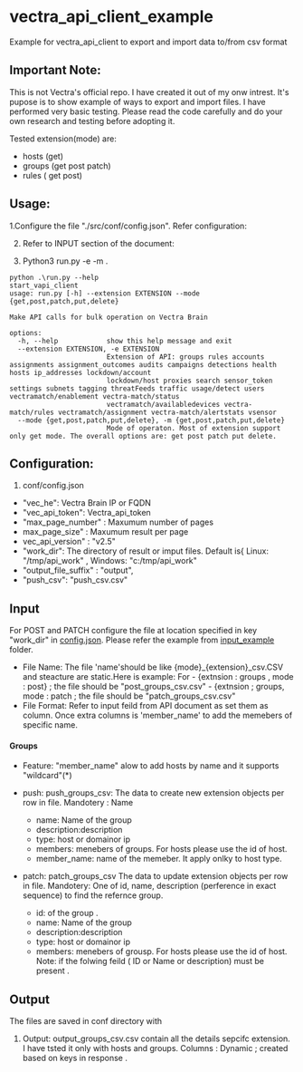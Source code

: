 # vectra_api_client_example
Example for vectra_api_client to export and import data to/from csv format

## Important Note: 
  This is not Vectra's official repo. I have created it out of my onw intrest. It's  pupose is to show example of ways to export and import files. I have performed very basic testing. Please read the code carefully and do your own research and testing before adopting it. 

Tested extension(mode) are:
* hosts (get)
* groups (get post patch)
* rules ( get post)


## Usage:
  1.Configure the file "./src/conf/config.json". Refer configuration:
  
  2.  Refer to INPUT section of the document:
 
  4.  Python3 run.py  -e <extension> -m <mode>.
     
```
python .\run.py --help
start_vapi_client
usage: run.py [-h] --extension EXTENSION --mode {get,post,patch,put,delete}

Make API calls for bulk operation on Vectra Brain

options:
  -h, --help            show this help message and exit
  --extension EXTENSION, -e EXTENSION
                        Extension of API: groups rules accounts assignments assignment_outcomes audits campaigns detections health hosts ip_addresses lockdown/account
                        lockdown/host proxies search sensor_token settings subnets tagging threatFeeds traffic usage/detect users vectramatch/enablement vectra-match/status      
                        vectramatch/availabledevices vectra-match/rules vectramatch/assignment vectra-match/alertstats vsensor
  --mode {get,post,patch,put,delete}, -m {get,post,patch,put,delete}
                        Mode of operaton. Most of extension support only get mode. The overall options are: get post patch put delete.
```  


## Configuration:
  1. conf/config.json
- "vec_he": Vectra Brain IP or FQDN
- "vec_api_token": Vectra_api_token
-  "max_page_number" : Maxumum number of pages 
-   max_page_size" : Maxumum result per page
-   vec_api_version" :  "v2.5"
- "work_dir": The directory of result or imput files. Default is{ Linux: "/tmp/api_work" , Windows: "c:/tmp/api_work" 
- "output_file_suffix" : "output",
- "push_csv": "push_csv.csv"

## Input
For POST and PATCH configure the file at location specified in key "work_dir" in [config.json](/src/conf/config.json). Please refer the example from [input_example](input_example) folder.
- File Name: The file 'name'should be like {mode}_{extension}_csv.CSV and steacture are static.Here is example:
        For
       - {extnsion : groups , mode : post} ;  the file should be "post_groups_csv.csv"
       - {extnsion ; groups,  mode : patch ;  the file should be "patch_groups_csv.csv"
- File Format: Refer to input feild from API document as set them as column.
  Once extra columns is 'member_name' to add the memebers of specific name.

#### Groups 
* Feature:  "member_name"  alow to add hosts by name and it supports "wildcard"(*) 

* push: push_groups_csv: The data to create new extension objects per row in file.
  Mandotery : Name
  * name: Name of the group
  * description:description
  * type: host or domainor ip
  * members: menebers of groups. For hosts please use the id of host.
  * member_name: name of the memeber. It apply onlky to host type.
    
* patch: patch_groups_csv The data to update extension objects per row in file.
  Mandotery: One of id, name, description (perference in exact sequence) to find the refernce group.
  * id: of the group .
  * name: Name of the group
  * description:description
  * type: host or domainor ip
  * members: menebers of grousp. For hosts please use the id of host.
     Note: if the folwing feild ( ID or Name or description) must be present .

## Output
  The files are saved in conf directory with 
  1. Output: output_groups_csv.csv contain all the details sepcifc extension. I have tsted it only with hosts and groups.
     Columns : Dynamic ; created based on keys in response .  

